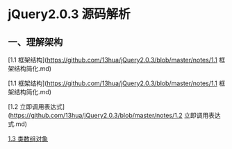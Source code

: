 # jQuery2.0.3 源码解析

## 一、理解架构

[1.1 框架结构](https://github.com/13hua/jQuery2.0.3/blob/master/notes/1.1 框架结构简化.md)

[1.1 框架结构](https://github.com/13hua/jQuery2.0.3/blob/master/notes/1.1 框架结构简化.md)

[1.2 立即调用表达式](https://github.com/13hua/jQuery2.0.3/blob/master/notes/1.2 立即调用表达式.md)

[1.3 类数组对象](https://github.com/13hua/jQuery2.0.3/blob/master/notes/1.3类数组对象.md)
